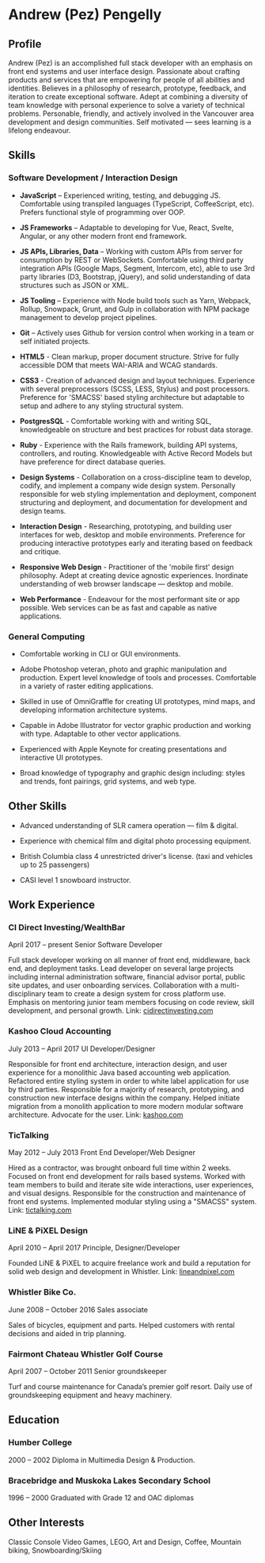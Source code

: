 ﻿# Andrew (Pez) Pengelly

## Profile

Andrew (Pez) is an accomplished full stack developer with an emphasis on front end systems and user interface design. Passionate about crafting products and services that are empowering for people of all abilities and identities. Believes in a philosophy of research, prototype, feedback, and iteration to create exceptional software. Adept at combining a diversity of team knowledge with personal experience to solve a variety of technical problems. Personable, friendly, and actively involved in the Vancouver area development and design communities.
Self motivated — sees learning is a lifelong endeavour.

## Skills

### Software Development / Interaction Design

* **JavaScript** – Experienced writing, testing, and debugging JS. Comfortable using transpiled languages (TypeScript, CoffeeScript, etc). Prefers functional style of programming over OOP.

* **JS Frameworks** – Adaptable to developing for Vue, React, Svelte, Angular, or any other modern front end framework.

* **JS APIs, Libraries, Data** – Working with custom APIs from server for consumption by REST or WebSockets. Comfortable using third party integration APIs (Google Maps, Segment, Intercom, etc), able to use 3rd party libraries (D3, Bootstrap, jQuery), and solid understanding of data structures such as JSON or XML.

* **JS Tooling** – Experience with Node build tools such as Yarn, Webpack, Rollup, Snowpack, Grunt, and Gulp in collaboration with NPM package management to develop project pipelines.

* **Git** – Actively uses Github for version control when working in a team or self initiated projects.

* **HTML5** - Clean markup, proper document structure. Strive for fully accessible DOM that meets WAI-ARIA and WCAG standards.

* **CSS3** - Creation of advanced design and layout techniques. Experience with several preprocessors (SCSS, LESS, Stylus) and post processors. Preference for 'SMACSS' based styling architecture but adaptable to setup and adhere to any styling structural system.

* **PostgresSQL** - Comfortable working with and writing SQL, knowledgeable on structure and best practices for robust data storage.

* **Ruby** - Experience with the Rails framework, building API systems, controllers, and routing. Knowledgeable with Active Record Models but have preference for direct database queries.

* **Design Systems** - Collaboration on a cross-discipline team to develop, codify, and implement a company wide design system. Personally responsible for web styling implementation and deployment, component structuring and deployment, and documentation for development and design teams.

* **Interaction Design** - Researching, prototyping, and building user interfaces for web, desktop and mobile environments. Preference for producing interactive prototypes early and iterating based on feedback and critique.

* **Responsive Web Design** - Practitioner of the 'mobile first' design philosophy. Adept at creating device agnostic experiences. Inordinate understanding of web browser landscape — desktop and mobile.

* **Web Performance** - Endeavour for the most performant site or app possible. Web services can be as fast and capable as native applications.

### General Computing

* Comfortable working in CLI or GUI environments.

* Adobe Photoshop veteran, photo and graphic manipulation and production. Expert level knowledge of tools and processes. Comfortable in a variety of raster editing applications.

* Skilled in use of OmniGraffle for creating UI prototypes, mind maps, and developing information architecture systems.

* Capable in Adobe Illustrator for vector graphic production and working with type. Adaptable to other vector applications.

* Experienced with Apple Keynote for creating presentations and interactive UI prototypes.

* Broad knowledge of typography and graphic design including: styles and trends, font pairings, grid systems, and web type.

## Other Skills

* Advanced understanding of SLR camera operation — film & digital.


* Experience with chemical film and digital photo processing equipment.


* British Columbia class 4 unrestricted driver's license. (taxi and vehicles up to 25 passengers)


* CASI level 1 snowboard instructor.

## Work Experience

### CI Direct Investing/WealthBar
April 2017 – present
Senior Software Developer

Full stack developer working on all manner of front end, middleware, back end, and deployment tasks. Lead developer on several large projects including internal administration software, financial advisor portal, public site updates, and user onboarding services. Collaboration with a multi-disciplinary team to create a design system for cross platform use. Emphasis on mentoring junior team members focusing on code review, skill development, and personal growth.
Link: [cidirectinvesting.com](cidirectinvesting.com)

### Kashoo Cloud Accounting
July 2013 – April 2017
UI Developer/Designer

Responsible for front end architecture, interaction design, and user experience for a monolithic Java based accounting web application. Refactored entire styling system in order to white label application for use by third parties. Responsible for a majority of research, prototyping, and construction new interface designs within the company. Helped initiate migration from a monolith application to more modern modular software architecture. Advocate for the user.
Link: [kashoo.com](kashoo.com)

### TicTalking
May 2012 – July 2013
Front End Developer/Web Designer

Hired as a contractor, was brought onboard full time within 2 weeks. Focused on front end development for rails based systems. Worked with team members to build and iterate site wide interactions, user experiences, and visual designs. Responsible for the construction and maintenance of front end systems. Implemented modular styling using a "SMACSS" system.
Link: [tictalking.com](tictalking.com)

### LiNE & PiXEL Design
April 2010 – April 2017
Principle, Designer/Developer

Founded LiNE & PiXEL to acquire freelance work and build a reputation for solid web design and development in Whistler.
Link: [lineandpixel.com](lineandpixel.com)

### Whistler Bike Co.
June 2008 – October 2016
Sales associate

Sales of bicycles, equipment and parts. Helped customers with rental decisions and aided in trip planning.

### Fairmont Chateau Whistler Golf Course
April 2007 – October 2011
Senior groundskeeper

Turf and course maintenance for Canada’s premier golf resort. Daily use of groundskeeping equipment and heavy machinery.

## Education

### Humber College
2000 – 2002
Diploma in Multimedia Design & Production.

### Bracebridge and Muskoka Lakes Secondary School
1996 – 2000
Graduated with Grade 12 and OAC diplomas

## Other Interests

Classic Console Video Games, LEGO, Art and Design, Coffee, Mountain biking, Snowboarding/Skiing
